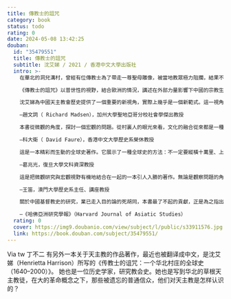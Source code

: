 ```yaml
---
title: 傳教士的詛咒
category: book
status: todo
rating: 0
date: 2024-05-08 13:42:25
douban:
  id: "35479551"
  title: 傳教士的詛咒
  subtitle: 沈艾娣 / 2021 / 香港中文大學出版社
  intro: >-
    在華北的洞兒溝村，曾經有位傳教士為了帶走一尊聖母雕像，被當地教眾極力阻攔，結果不歡而散；離開之際，他憤而詛咒這個農村將會遭受七年天災，誰知不幸言中。為了解咒，這些天主教村民走到山上興建了一座七苦聖母堂，年復一年的冰雹才終於停止。口耳相傳的故事還有相類似的版本，它們的共同背景，是傳教士與依附他們的貧苦村民之間千絲萬縷的對抗關係，屬於一場在更大範圍內、日益整合中國天主教和國際教會的博弈。可惜像洞兒溝這樣天主教已經傳播了三百多年的村莊，一直消失於經典的中國史和教會史敘事中。

    《傳教士的詛咒》以普世性的視野，結合歐洲的情況，講述在外部力量影響下中國的宗教生態如何變遷、借鑒與融合。沈艾娣教授透過山西洞兒溝的案例，為我們提供了遠超出「禮儀之爭」或「文化適應」的視域—從17世紀耶穌會傳教開始，天主教就適應了中國傳統文化，只不過中外傳教士、教眾及羅馬教廷，在各種衝突和妥協中無意地形成一股合力，試圖把本地教會拉到全球發展的潮流中，而這個進程一直延續至今。

    沈艾娣為中國天主教會歷史提供了一個重要的新視角，實際上幾乎是一個新範式。這一視角對世俗歷史學來說是變革性的，因為它促使我們重新認識殖民主義的影響，並找出聯繫中國史與世界史的新方法。

    ―趙文詞（ Richard Madsen），加州大學聖地亞哥分校社會學傑出教授

    本書從微觀的角度，探討一個宏觀的問題。從村裏人的眼光來看，文化的融合從來都是一種日常的生活。

    ―科大衛（ David Faure），香港中文大學歷史系榮休教授

    這是一本精彩而生動的全球史著作。它展示了一種全球史的方法：不一定要縱橫十萬里、上下五千年，而可以發掘各種微妙的全球性聯繫、交流和影響。就像這個山西村莊的足跡、認同和想像，竟然遠渡重洋連到了羅馬教廷，這就是全球史。

    ―葛兆光，復旦大學文科資深教授

    這是把微觀研究與宏觀視野有機地結合在一起的一本引人入勝的著作。無論是觀察問題的角度、歷史資料的發掘，還是研究的方法，以及對我們了解天主教在華傳播的曲折經歷，都提供了一個非常有意義的個案。

    ―王笛，澳門大學歷史系主任、講座教授

    關於中國基督教史的研究，業已走入目的論的死胡同，本書最了不起的貢獻，正是為之指出了一條新路。……作者格外強調中國天主教社會生活和宗教實踐在地方和全球兩個層面的互動，由此為中國基督教史研究帶來一種範式轉移，這同樣能啟發中國現代史其他領域的研究。

    ―《哈佛亞洲研究學報》（Harvard Journal of Asiatic Studies）
  rating: 0
  cover: https://img9.doubanio.com/view/subject/l/public/s33911576.jpg
  link: https://book.douban.com/subject/35479551/
---
```


Via tw 丁不二 有另外一本关于天主教的作品著作，最近也被翻译成中文，是沈艾娣（Henrietta Harrison）所写的《传教士的诅咒：一个华北村庄的全球史（1640–2000）》。 她也是一位历史学家，研究教会史。她也是写到华北的草根天主教徒，在大的革命概念之下，那些被遗忘的普通信众，他们对天主教是怎样认识的？